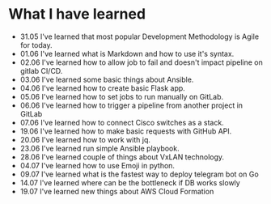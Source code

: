 # What I have learned #
- 31.05 I've learned that most popular Development Methodology is Agile for today.
- 01.06 I've learned what is Markdown and how to use it's syntax.
- 02.06 I've learned how to allow job to fail and doesn't impact pipeline on gitlab CI/CD.
- 03.06 I've learned some basic things about Ansible.
- 04.06 I've learned how to create basic Flask app.
- 05.06 I've learned how to set jobs to run manually on GitLab.
- 06.06 I've learned how to trigger a pipeline from another project in GitLab
- 07.06 I've learned how to connect Cisco switches as a stack.
- 19.06 I've learned how to make basic requests with GitHub API.
- 20.06 I've learned how to work with jq.
- 23.06 I've learned run simple Ansible playbook.
- 28.06 I've learned couple of things about VxLAN technology. 
- 04.07 I've learned how to use Emoji in python.
- 09.07 I've learned what is the fastest way to deploy telegram bot on Go
- 14.07 I've learned where can be the bottleneck if DB works slowly 
- 19.07 I've learned new things about AWS Cloud Formation
